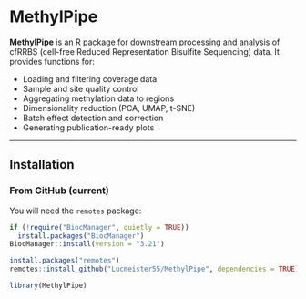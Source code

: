 # MethylPipe

**MethylPipe** is an R package for downstream processing and analysis of cfRRBS (cell-free Reduced Representation Bisulfite Sequencing) data. It provides functions for:

- Loading and filtering coverage data
- Sample and site quality control
- Aggregating methylation data to regions
- Dimensionality reduction (PCA, UMAP, t-SNE)
- Batch effect detection and correction
- Generating publication-ready plots

---

## Installation

### From GitHub (current)

You will need the `remotes` package:

```R
if (!require("BiocManager", quietly = TRUE))
  install.packages("BiocManager")
BiocManager::install(version = "3.21")

install.packages("remotes")
remotes::install_github("Lucmeister55/MethylPipe", dependencies = TRUE)

library(MethylPipe)
```